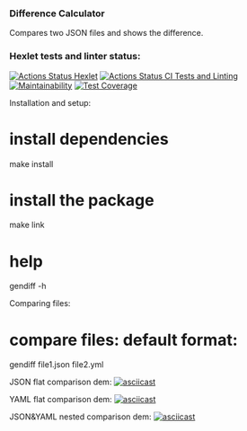 ### Difference Calculator

Compares two JSON files and shows the difference.

### Hexlet tests and linter status:
[![Actions Status Hexlet](https://github.com/VictoryPashkova/frontend-project-46/workflows/hexlet-check/badge.svg)](https://github.com/VictoryPashkova/frontend-project-46/actions)
[![Actions Status CI Tests and Linting](https://github.com/VictoryPashkova/frontend-project-46/actions/workflows/test-lint.yml/badge.svg)](https://github.com/VictoryPashkova/frontend-project-46/actions)
[![Maintainability](https://api.codeclimate.com/v1/badges/0644bc4adf22f066f99f/maintainability)](https://codeclimate.com/github/VictoryPashkova/frontend-project-46/maintainability)
[![Test Coverage](https://api.codeclimate.com/v1/badges/0644bc4adf22f066f99f/test_coverage)](https://codeclimate.com/github/VictoryPashkova/frontend-project-46/test_coverage)

Installation and setup:

# install dependencies
make install

# install the package
make link

# help
gendiff -h

Comparing files:

# compare files: default format:
gendiff file1.json file2.yml

JSON flat comparison dem:
[![asciicast](https://asciinema.org/a/QFukJRwSngF4UH9NHRAiJ4Yfg.svg)](https://asciinema.org/a/QFukJRwSngF4UH9NHRAiJ4Yfg)

YAML flat comparison dem:
[![asciicast](https://asciinema.org/a/pqN8TzcnhTPLnxRajHvZqA1gJ.svg)](https://asciinema.org/a/pqN8TzcnhTPLnxRajHvZqA1gJ)

JSON&YAML nested comparison dem:
[![asciicast](https://asciinema.org/a/SGEjCYPlyui1KplYIcu75cW5W.svg)](https://asciinema.org/a/SGEjCYPlyui1KplYIcu75cW5W)
